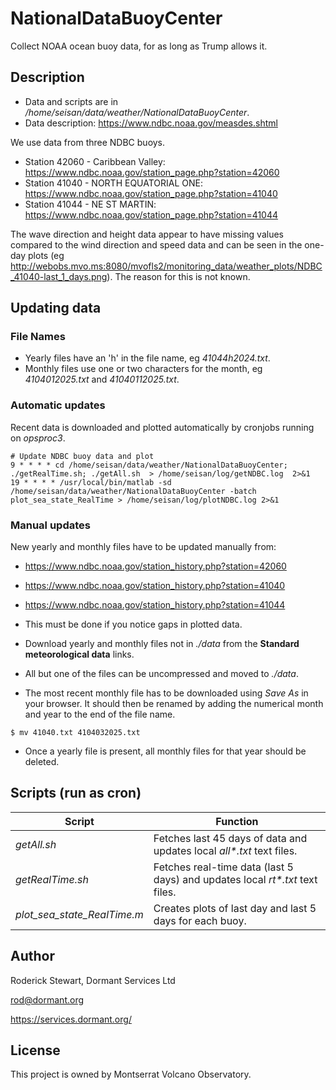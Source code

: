# NationalDataBuoyCenter

Collect NOAA ocean buoy data, for as long as Trump allows it.

## Description

* Data and scripts are in */home/seisan/data/weather/NationalDataBuoyCenter*.
* Data description: https://www.ndbc.noaa.gov/measdes.shtml

We use data from three NDBC buoys.

* Station 42060 - Caribbean Valley: https://www.ndbc.noaa.gov/station_page.php?station=42060
* Station 41040 - NORTH EQUATORIAL ONE: https://www.ndbc.noaa.gov/station_page.php?station=41040
* Station 41044 - NE ST MARTIN: https://www.ndbc.noaa.gov/station_page.php?station=41044

The wave direction and height data appear to have missing values compared to the wind direction and speed data and can be seen in the one-day plots (eg http://webobs.mvo.ms:8080/mvofls2/monitoring_data/weather_plots/NDBC_41040-last_1_days.png). The reason for this is not known.

## Updating data

### File Names

* Yearly files have an 'h' in the file name, eg *41044h2024.txt*.
* Monthly files use one or two characters for the month, eg *4104012025.txt* and *41040112025.txt*.

### Automatic updates

Recent data is downloaded and plotted automatically by cronjobs running on *opsproc3*.
```
# Update NDBC buoy data and plot
9 * * * * cd /home/seisan/data/weather/NationalDataBuoyCenter; ./getRealTime.sh; ./getAll.sh  > /home/seisan/log/getNDBC.log  2>&1
19 * * * * /usr/local/bin/matlab -sd /home/seisan/data/weather/NationalDataBuoyCenter -batch plot_sea_state_RealTime > /home/seisan/log/plotNDBC.log 2>&1
```

### Manual updates

New yearly and monthly files have to be updated manually from:
* https://www.ndbc.noaa.gov/station_history.php?station=42060
* https://www.ndbc.noaa.gov/station_history.php?station=41040
* https://www.ndbc.noaa.gov/station_history.php?station=41044

* This must be done if you notice gaps in plotted data.
* Download yearly and monthly files not in *./data* from the **Standard meteorological data** links.
* All but one of the files can be uncompressed and moved to *./data*.
* The most recent monthly file has to be downloaded using *Save As* in your browser. It should then be renamed by adding the numerical month and year to the end of the file name.
```
$ mv 41040.txt 4104032025.txt
```
* Once a yearly file is present, all monthly files for that year should be deleted.


## Scripts (run as cron)

| Script       | Function |
| -------------| -------------------|
| *getAll.sh*   | Fetches last 45 days of data and updates local *all\*.txt* text files.|
| *getRealTime.sh*   | Fetches real-time data (last 5 days) and updates local *rt\*.txt* text files.|
| *plot_sea_state_RealTime.m* | Creates plots of last day and last 5 days for each buoy.|


## Author

Roderick Stewart, Dormant Services Ltd

rod@dormant.org

https://services.dormant.org/


## License

This project is owned by Montserrat Volcano Observatory.
